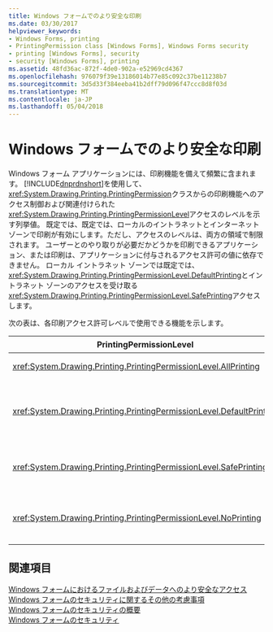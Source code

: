 ```yaml
---
title: Windows フォームでのより安全な印刷
ms.date: 03/30/2017
helpviewer_keywords:
- Windows Forms, printing
- PrintingPermission class [Windows Forms], Windows Forms security
- printing [Windows Forms], security
- security [Windows Forms], printing
ms.assetid: 48fd36ac-872f-4de0-902a-e52969cd4367
ms.openlocfilehash: 976079f39e13186014b77e85c092c37be11238b7
ms.sourcegitcommit: 3d5d33f384eeba41b2dff79d096f47ccc8d8f03d
ms.translationtype: MT
ms.contentlocale: ja-JP
ms.lasthandoff: 05/04/2018
---
```

# <a name="more-secure-printing-in-windows-forms"></a>Windows フォームでのより安全な印刷
Windows フォーム アプリケーションには、印刷機能を備えて頻繁に含まれます。 [!INCLUDE[dnprdnshort](../../../includes/dnprdnshort-md.md)]を使用して、<xref:System.Drawing.Printing.PrintingPermission>クラスからの印刷機能へのアクセス制御および関連付けられた<xref:System.Drawing.Printing.PrintingPermissionLevel>アクセスのレベルを示す列挙値。 既定では、既定では、ローカルのイントラネットとインターネット ゾーンで印刷が有効にします。ただし、アクセスのレベルは、両方の領域で制限されます。 ユーザーとのやり取りが必要だかどうかを印刷できるアプリケーション、または印刷は、アプリケーションに付与されるアクセス許可の値に依存できません。 ローカル イントラネット ゾーンでは既定では、<xref:System.Drawing.Printing.PrintingPermissionLevel.DefaultPrinting>とイントラネット ゾーンのアクセスを受け取る<xref:System.Drawing.Printing.PrintingPermissionLevel.SafePrinting>アクセスします。  
  
 次の表は、各印刷アクセス許可レベルで使用できる機能を示します。  
  
|PrintingPermissionLevel|説明|  
|-----------------------------|-----------------|  
|<xref:System.Drawing.Printing.PrintingPermissionLevel.AllPrinting>|インストールされているすべてのプリンターへのフル アクセスを提供します。|  
|<xref:System.Drawing.Printing.PrintingPermissionLevel.DefaultPrinting>|既定のプリンターにプログラムによる印刷および制限の厳しい印刷 ダイアログ ボックスを経由した安全な印刷を有効にします。 <xref:System.Drawing.Printing.PrintingPermissionLevel.DefaultPrinting> は <xref:System.Drawing.Printing.PrintingPermissionLevel.AllPrinting> のサブセットです。|  
|<xref:System.Drawing.Printing.PrintingPermissionLevel.SafePrinting>|制限されたダイアログ ボックスからのみ印刷機能を提供します。 <xref:System.Drawing.Printing.PrintingPermissionLevel.SafePrinting> は <xref:System.Drawing.Printing.PrintingPermissionLevel.DefaultPrinting> のサブセットです。|  
|<xref:System.Drawing.Printing.PrintingPermissionLevel.NoPrinting>|プリンターにアクセスできなくなります。 <xref:System.Drawing.Printing.PrintingPermissionLevel.NoPrinting> は <xref:System.Drawing.Printing.PrintingPermissionLevel.SafePrinting> のサブセットです。|  
  
## <a name="see-also"></a>関連項目  
 [Windows フォームにおけるファイルおよびデータへのより安全なアクセス](../../../docs/framework/winforms/more-secure-file-and-data-access-in-windows-forms.md)  
 [Windows フォームのセキュリティに関するその他の考慮事項](../../../docs/framework/winforms/additional-security-considerations-in-windows-forms.md)  
 [Windows フォームのセキュリティの概要](../../../docs/framework/winforms/security-in-windows-forms-overview.md)  
 [Windows フォームのセキュリティ](../../../docs/framework/winforms/windows-forms-security.md)
